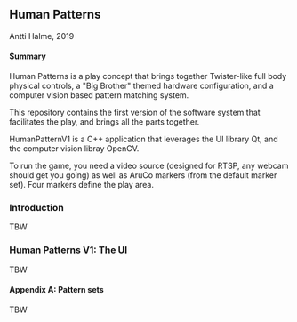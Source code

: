 ## Human Patterns

Antti Halme, 2019

#### Summary

Human Patterns is a play concept that brings together Twister-like full body physical controls, a "Big Brother" themed hardware configuration, and a computer vision based pattern matching system.

This repository contains the first version of the software system that facilitates the play, and brings all the parts together.

HumanPatternV1 is a C++ application that leverages the UI library Qt, and the computer vision libray OpenCV.

To run the game, you need a video source (designed for RTSP, any webcam should get you going) as well as AruCo markers (from the default marker set). Four markers define the play area.

### Introduction

TBW

### Human Patterns V1: The UI 

TBW

#### Appendix A: Pattern sets

TBW
